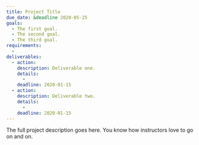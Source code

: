 ```yaml
---
title: Project Title
due_date: &deadline 2020-05-25
goals:
  - The first goal.
  - The second goal.
  - The third goal.
requirements:
  -
deliverables:
  - action:
    description: Deliverable one.
    details:
      -
    deadline: 2020-01-15
  - action:
    description: Deliverable two.
    details:
      -
    deadline: 2020-01-15
---
```


The full project description goes here. You know how instructors love to go on and on.

